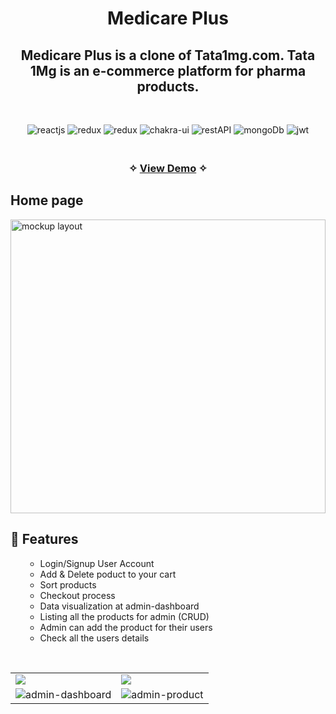 
<h1 align="center">Medicare Plus</h1>
<h2 align="center">Medicare Plus is a clone of Tata1mg.com. Tata 1Mg is an e-commerce platform for pharma products.</h2>


<br />
<p align="center">
    <img src="https://img.shields.io/badge/React_(17.0.2)-20232A?style=for-the-badge&logo=react&logoColor=61DAFB" alt="reactjs" />
    <img src="https://img.shields.io/badge/Redux_(4.1.1)-593D88?style=for-the-badge&logo=redux&logoColor=white" alt="redux" />
    <img src="https://img.shields.io/badge/React_Router-CA4245?style=for-the-badge&logo=react-router&logoColor=white" alt="redux" />
    <img src="https://img.shields.io/badge/Chakra%20UI-3bc7bd?style=for-the-badge&logo=chakraui&logoColor=white" alt="chakra-ui"/>
    <img src="https://img.shields.io/badge/npm-CB3837?style=for-the-badge&logo=npm&logoColor=white" alt="restAPI"/>
    <img src="https://img.shields.io/badge/MongoDB-4EA94B?style=for-the-badge&logo=mongodb&logoColor=white" alt="mongoDb"/>
    <img src="https://img.shields.io/badge/json%20web%20tokens-323330?style=for-the-badge&logo=json-web-tokens&logoColor=pink" alt="jwt"/>
    
</p>

<h3 align="center"> 
    <br />&#10023;
    <a href="https://frontend-seven-mauve.vercel.app/">View Demo</a>   &#10023; 
  </h3>
  
  
  <div align=""center>
  <h2>Home page</h2>
<img src="https://user-images.githubusercontent.com/93419494/235346295-6d39e921-b358-43fc-b540-41f007f7d6ab.png"  alt="mockup layout" height="470px" width="100%" />

  </div>
  <h2> 🚀 Features</h2>
  <ul>
  
- Login/Signup User Account
- Add & Delete poduct to your cart 
- Sort products 
- Checkout process
- Data visualization at admin-dashboard
- Listing all the products for admin (CRUD)
- Admin can add the product for their users
- Check all the users details  
</ul>

<br />

<table>
  <tr>
      <td><img src="https://user-images.githubusercontent.com/93419494/235346372-e4fc7ee0-bc6d-4484-bb3b-276da465f561.png" /></td>
          <td><img  src="https://user-images.githubusercontent.com/93419494/235346392-3e1662dc-90d8-4810-a73d-c8741e17e9d0.png" /></td>
  </tr>
  <tr>
    <td><img src="https://user-images.githubusercontent.com/93419494/235346474-12f4193c-00ac-41f2-bdb4-0b41f239d722.png" alt="admin-dashboard" /></td>
          <td><img src="https://user-images.githubusercontent.com/93419494/235346505-1fa6fc11-c5df-41a6-8366-025f94f1e62f.png" alt="admin-product" /></td>
  </tr>
</table>


